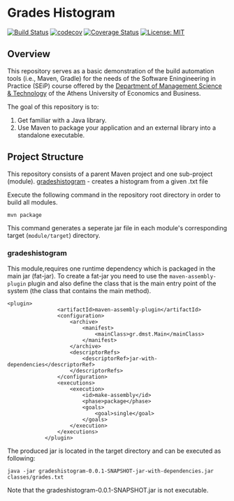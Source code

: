 # Grades Histogram

[![Build Status](https://travis-ci.org/AntonisGkortzis/UnitTestingDemoProject.svg?branch=master)](https://travis-ci.com/github/erictzimas/SoftwareEngAssignments)
[![codecov](https://codecov.io/gh/AntonisGkortzis/UnitTestingDemoProject/branch/master/graph/badge.svg)](https://codecov.io/gh/erictzimas/SoftwareEngAssignments)
[![Coverage Status](https://coveralls.io/repos/github/AntonisGkortzis/UnitTestingDemoProject/badge.svg?branch=master&service=github)](https://coveralls.io/github/erictzimas/SoftwareEngAssignment)
[![License: MIT](https://img.shields.io/badge/License-Apache2.0-yellow.svg)](https://opensource.org/licenses/Apache-2.0)

## Overview
This repository serves as a basic demonstration of the build automation tools (i.e., Maven, Gradle) for the needs of the Software Eningineering in Practice (SEiP) course offered by the [Department of Management Science & Technology](https://www.dept.aueb.gr/en/dmst) of the Athens University of Economics and Business. 

The goal of this repository is to:
1) Get familiar with a Java library.
2) Use Maven to package your application and an external library
into a standalone executable.

## Project Structure
This repository consists of a parent Maven project and one sub-project (module).
 [gradeshistogram](gradeshistogram) - creates a histogram from a given .txt file

Execute the following command in the repository root directory in order to build all modules. 
```
mvn package
```
This command generates a seperate jar file in each module's corresponding target (```module/target```) directory.  

### gradeshistogram
This module,requires one runtime dependency which is packaged in the main jar (fat-jar). To create a fat-jar you need to use the ```maven-assembly-plugin``` plugin and also define the class that is the main entry point of the system (the class that contains the main method). 
```
<plugin>
				<artifactId>maven-assembly-plugin</artifactId>
				<configuration>
					<archive>
						<manifest>
							<mainClass>gr.dmst.Main</mainClass> 
						</manifest>
					</archive>
					<descriptorRefs>
						<descriptorRef>jar-with-dependencies</descriptorRef>
					</descriptorRefs>
				</configuration>
				<executions>
					<execution>
						<id>make-assembly</id>
						<phase>package</phase>
						<goals>
							<goal>single</goal>
						</goals>
					</execution>
				</executions>
			</plugin>
```

The produced jar is located in the target directory and can be executed as following:
```
java -jar gradeshistogram-0.0.1-SNAPSHOT-jar-with-dependencies.jar classes/grades.txt
```
Note that the gradeshistogram-0.0.1-SNAPSHOT.jar is not executable. 
